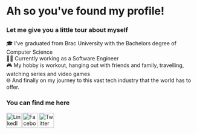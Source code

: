 # Ah so you've found my profile!

### Let me give you a little tour about myself
🎓 I've graduated from Brac University with the Bachelors degree of Computer Science </br>
👨‍💻 Currently working as a Software Engineer </br>
🎮 My hobby is workout, hanging out with friends and family, travelling, watching series and video games </br>
🌐 And finally on my journey to this vast tech industry that the world has to offer.
<br />
### You can find me here
[<img align="left" alt="LinkedIn" width="40px" src="https://cdn-icons-png.flaticon.com/512/174/174857.png" />](https://www.linkedin.com/in/saad-ul-kabir)
[<img align="left" alt="Facebook" width="40px" src="https://cdn.icon-icons.com/icons2/2108/PNG/512/facebook_icon_130940.png" />](https://www.facebook.com/shinobi.saad/)
[<img align="left" alt="Twitter" width="40px" src="https://cdn.iconscout.com/icon/free/png-512/twitter-1865886-1581902.png" />](https://twitter.com/ShinobiSaad)
<br />
<br />
